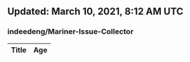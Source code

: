 ## Updated: March 10, 2021, 8:12 AM UTC


### indeedeng/Mariner-Issue-Collector
|**Title**|**Age**|
|:----|:----|